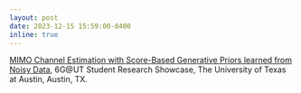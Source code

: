 ```yaml
---
layout: post
date: 2023-12-15 15:59:00-0400
inline: true
---
```


[MIMO Channel Estimation with Score-Based Generative Priors learned from Noisy Data](https://asad-aali.github.io/assets/pdf/noisy_channel_estimation_6Gdec23.pdf), 6G@UT Student Research Showcase, The University of Texas at Austin, Austin, TX.